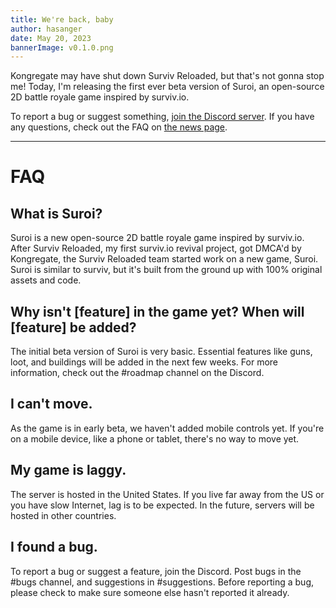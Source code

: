 ```yaml
---
title: We're back, baby
author: hasanger
date: May 20, 2023
bannerImage: v0.1.0.png
---
```

Kongregate may have shut down Surviv Reloaded, but that's not gonna stop me! Today, I'm releasing the first ever beta version of Suroi, an open-source 2D battle royale game inspired by surviv.io.

To report a bug or suggest something, [join the Discord server](https://discord.suroi.io). If you have any questions, check out the FAQ on [the news page](https://suroi.io/news).
***
# FAQ

## What is Suroi?
Suroi is a new open-source 2D battle royale game inspired by surviv.io. After Surviv Reloaded, my first surviv.io revival project, got DMCA'd by Kongregate, the Surviv Reloaded team started work on a new game, Suroi. Suroi is similar to surviv, but it's built from the ground up with 100% original assets and code.

## Why isn't [feature] in the game yet? When will [feature] be added?
The initial beta version of Suroi is very basic. Essential features like guns, loot, and buildings will be added in the next few weeks. For more information, check out the #roadmap channel on the Discord.

## I can't move.
As the game is in early beta, we haven't added mobile controls yet. If you're on a mobile device, like a phone or tablet, there's no way to move yet.

## My game is laggy.
The server is hosted in the United States. If you live far away from the US or you have slow Internet, lag is to be expected. In the future, servers will be hosted in other countries.

## I found a bug.
To report a bug or suggest a feature, join the Discord. Post bugs in the #bugs channel, and suggestions in #suggestions. Before reporting a bug, please check to make sure someone else hasn't reported it already.
